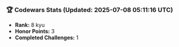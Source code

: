 ### 🏆 Codewars Stats (Updated: 2025-07-08 05:11:16 UTC)

- **Rank:** 8 kyu
- **Honor Points:** 3
- **Completed Challenges:** 1

